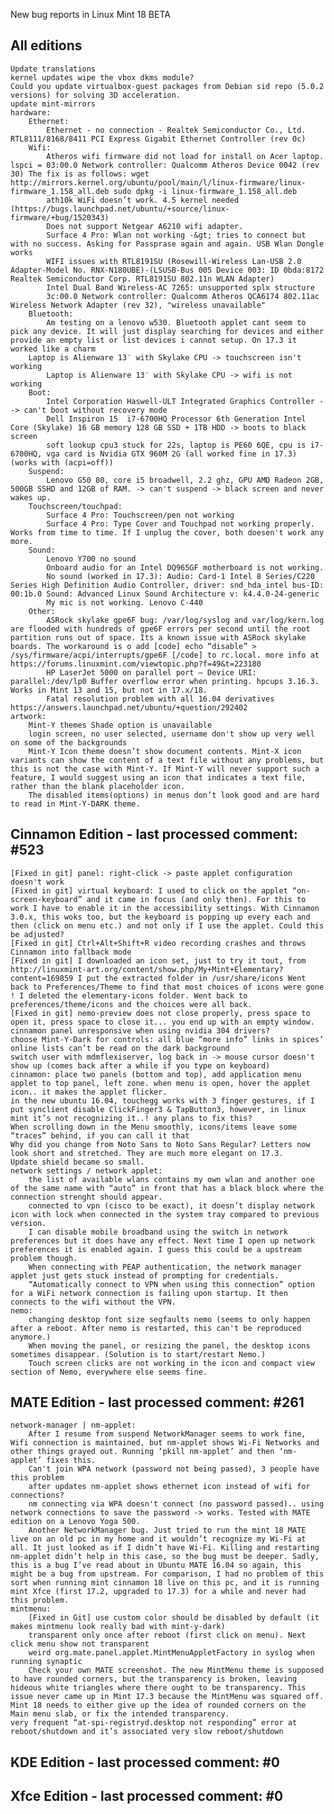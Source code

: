 New bug reports in Linux Mint 18 BETA

All editions
------------

	Update translations
	kernel updates wipe the vbox dkms module?
	Could you update virtualbox-guest packages from Debian sid repo (5.0.2 versions) for solving 3D acceleration.
	update mint-mirrors
	hardware:
		Ethernet:
			Ethernet - no connection - Realtek Semiconductor Co., Ltd. RTL8111/8168/8411 PCI Express Gigabit Ethernet Controller (rev 0c)
		Wifi:
			Atheros wifi firmware did not load for install on Acer laptop. lspci = 03:00.0 Network controller: Qualcomm Atheros Device 0042 (rev 30) The fix is as follows: wget http://mirrors.kernel.org/ubuntu/pool/main/l/linux-firmware/linux-firmware_1.158_all.deb sudo dpkg -i linux-firmware_1.158_all.deb
			ath10k WiFi doesn’t work. 4.5 kernel needed (https://bugs.launchpad.net/ubuntu/+source/linux-firmware/+bug/1520343)
			Does not support Netgear A6210 wifi adapter.
			Surface 4 Pro: Wlan not working -&gt; tries to connect but with no success. Asking for Passprase again and again. USB Wlan Dongle works
			WIFI issues with RTL8191SU (Rosewill-Wireless Lan-USB 2.0 Adapter-Model No. RNX-N180UBE)-(LSUSB-Bus 005 Device 003: ID 0bda:8172 Realtek Semiconductor Corp. RTL8191SU 802.11n WLAN Adapter)
			Intel Dual Band Wireless-AC 7265: unsupported splx structure
			3c:00.0 Network controller: Qualcomm Atheros QCA6174 802.11ac Wireless Network Adapter (rev 32), "wireless unavailable"
		Bluetooth:
			Am testing on a lenovo w530. Bluetooth applet cant seem to pick any device. It will just display searching for devices and either provide an empty list or list devices i cannot setup. On 17.3 it worked like a charm
		Laptop is Alienware 13′ with Skylake CPU -> touchscreen isn't working
			Laptop is Alienware 13′ with Skylake CPU -> wifi is not working
		Boot:
			Intel Corporation Haswell-ULT Integrated Graphics Controller --> can't boot without recovery mode
			Dell Inspiron 15  i7-6700HQ Processor 6th Generation Intel Core (Skylake) 16 GB memory 128 GB SSD + 1TB HDD -> boots to black screen
			soft lookup cpu3 stuck for 22s, laptop is PE60 6QE, cpu is i7-6700HQ, vga card is Nvidia GTX 960M 2G (all worked fine in 17.3) (works with (acpi=off))
		Suspend:
			Lenovo G50 80, core i5 broadwell, 2.2 ghz, GPU AMD Radeon 2GB, 500GB SSHD and 12GB of RAM. -> can't suspend -> black screen and never wakes up.
		Touchscreen/touchpad:
			Surface 4 Pro: Touchscreen/pen not working
			Surface 4 Pro: Type Cover and Touchpad not working properly. Works from time to time. If I unplug the cover, both doesen't work any more.
		Sound:
			Lenovo Y700 no sound
			Onboard audio for an Intel DQ965GF motherboard is not working.
			No sound (worked in 17.3): Audio: Card-1 Intel 8 Series/C220 Series High Definition Audio Controller, driver: snd_hda_intel bus-ID: 00:1b.0 Sound: Advanced Linux Sound Architecture v: k4.4.0-24-generic
			My mic is not working. Lenovo C-440
		Other:
			ASRock skylake gpe6F bug: /var/log/syslog and var/log/kern.log are flooded with hundreds of gpe6F errors per second until the root partition runs out of space. Its a known issue with ASRock skylake boards. The workaround is o add [code] echo “disable” > /sys/firmware/acpi/interrupts/gpe6F [/code] to rc.local. more info at https://forums.linuxmint.com/viewtopic.php?f=49&t=223180
			HP LaserJet 5000 on parallel port – Device URI: parallel:/dev/lp0 Buffer overflow error when printing. hpcups 3.16.3. Works in Mint 13 and 15, but not in 17.x/18.
			Fatal resolution problem with all 16.04 derivatives https://answers.launchpad.net/ubuntu/+question/292402
	artwork:
		Mint-Y themes Shade option is unavailable
		login screen, no user selected, username don't show up very well on some of the backgrounds
		Mint-Y Icon theme doesn’t show document contents. Mint-X icon variants can show the content of a text file without any problems, but this is not the case with Mint-Y. If Mint-Y will never support such a feature, I would suggest using an icon that indicates a text file, rather than the blank placeholder icon.
		The disabled items(options) in menus don’t look good and are hard to read in Mint-Y-DARK theme.

Cinnamon Edition - last processed comment: #523
-----------------------------------------------
	[Fixed in git] panel: right-click -> paste applet configuration doesn't work
	[Fixed in git] virtual keyboard: I used to click on the applet “on-screen-keyboard” and it came in focus (and only then). For this to work I have to enable it in the accessibility settings. With Cinnamon 3.0.x, this woks too, but the keyboard is popping up every each and then (click on menu etc.) and not only if I use the applet. Could this be adjusted?
	[Fixed in git] Ctrl+Alt+Shift+R video recording crashes and throws Cinnamon into fallback mode
	[Fixed in git] I downloaded an icon set, just to try it tout, from http://linuxmint-art.org/content/show.php/My+Mint+Elementary?content=169859 I put the extracted folder in /usr/share/icons Went back to Preferences/Theme to find that most choices of icons were gone ! I deleted the elementary-icons folder. Went back to preferences/theme/icons and the choices were all back.
	[Fixed in git] nemo-preview does not close properly, press space to open it, press space to close it... you end up with an empty window.
	cinnamon panel unresponsive when using nvidia 304 drivers?
	choose Mint-Y-Dark for controls: all blue “more info” links in spices’ online lists can’t be read on the dark background
	switch user with mdmflexiserver, log back in -> mouse cursor doesn't show up (comes back after a while if you type on keyboard)
	cinnamon: place two panels (bottom and top), add application menu applet to top panel, left zone. when menu is open, hover the applet icon.. it makes the applet flicker.
	in the new ubuntu 16.04, touchegg works with 3 finger gestures, if I put synclient disable ClickFinger3 & TapButton3, however, in linux mint it’s not recognizing it..! any plans to fix this?
	When scrolling down in the Menu smoothly, icons/items leave some “traces” behind, if you can call it that
	Why did you change from Noto Sans to Noto Sans Regular? Letters now look short and stretched. They are much more elegant on 17.3.
	Update shield became so small.
	network settings / network applet:
		the list of available wlans contains my own wlan and another one of the same name with “auto” in front that has a black block where the connection strenght should appear.
		connected to vpn (cisco to be exact), it doesn’t display network icon with lock when connected in the system tray compared to previous version.
		I can disable mobile broadband using the switch in network preferences but it does have any effect. Next time I open up network preferences it is enabled again. I guess this could be a upstream problem though.
		When connecting with PEAP authentication, the network manager applet just gets stuck instead of prompting for credentials.
		“Automatically connect to VPN when using this connection” option for a WiFi network connection is failing upon startup. It then connects to the wifi without the VPN.
	nemo:
		changing desktop font size segfaults nemo (seems to only happen after a reboot. After nemo is restarted, this can't be reproduced anymore.)
		When moving the panel, or resizing the panel, the desktop icons sometimes disappear. (Solution is to start/restart Nemo.)
		Touch screen clicks are not working in the icon and compact view section of Nemo, everywhere else seems fine.

MATE Edition - last processed comment: #261
-------------------------------------------
	network-manager | nm-applet:
		After I resume from suspend NetworkManager seems to work fine, Wifi connection is maintained, but nm-applet shows Wi-Fi Networks and other things grayed out. Running ‘pkill nm-applet’ and then ‘nm-applet’ fixes this.
		Can't join WPA network (password not being passed), 3 people have this problem
		after updates nm-applet shows ethernet icon instead of wifi for connections?
		nm connecting via WPA doesn't connect (no password passed).. using network connections to save the password -> works. Tested with MATE edition on a Lenovo Yoga 500.
		Another NetworkManager bug. Just tried to run the mint 18 MATE live on an old pc in my home and it wouldn’t recognize my Wi-Fi at all. It just looked as if I didn’t have Wi-Fi. Killing and restarting nm-applet didn’t help in this case, so the bug must be deeper. Sadly, this is a bug I’ve read about in Ubuntu MATE 16.04 so again, this might be a bug from upstream. For comparison, I had no problem of this sort when running mint cinnamon 18 live on this pc, and it is running mint Xfce (first 17.2, upgraded to 17.3) for a while and never had this problem.
	mintmenu:
		[Fixed in Git] use custom color should be disabled by default (it makes mintmenu look really bad with mint-y-dark)
		transparent only once after reboot (first click on menu). Next click menu show not transparent
		weird org.mate.panel.applet.MintMenuAppletFactory in syslog when running synaptic
		Check your own MATE screenshot. The new MintMenu theme is supposed to have rounded corners, but the transparency is broken, leaving hideous white triangles where there ought to be transparency. This issue never came up in Mint 17.3 because the MintMenu was squared off. Mint 18 needs to either give up the idea of rounded corners on the Main menu slab, or fix the intended transparency. 
	very frequent “at-spi-registryd.desktop not responding” error at reboot/shutdown and it’s associated very slow reboot/shutdown

KDE Edition - last processed comment: #0
-----------------------------------------

Xfce Edition - last processed comment: #0
------------------------------------------
